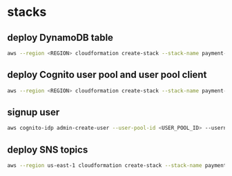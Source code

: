 # stacks

## deploy DynamoDB table

```bash
aws --region <REGION> cloudformation create-stack --stack-name payment-manager-table-<STAGE> --template-body file://stacks/dynamodb-table.yaml --parameters ParameterKey=StageName,ParameterValue=<STAGE>
```

## deploy Cognito user pool and user pool client

```bash
aws --region <REGION> cloudformation create-stack --stack-name payment-manager-user-pool-<STAGE> --template-body file://stacks/cognito-user-pool.yaml --parameters ParameterKey=StageName,ParameterValue=<STAGE>
```

## signup user

```bash
aws cognito-idp admin-create-user --user-pool-id <USER_POOL_ID> --username <USERNAME> --user-attributes "Name"="email_verified","Value"="true" "Name"="email","Value"="yourv@mail.com"
```

## deploy SNS topics

```bash
aws --region us-east-1 cloudformation create-stack --stack-name payment-manager-topics-dev --template-body file://stacks/sns-topics.yaml --parameters ParameterKey=StageName,ParameterValue=dev
```
